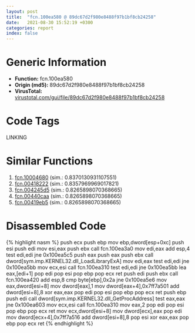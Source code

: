 ```yaml
---
layout: post
title:  "fcn.100ea580 @ 89dc67d2f980e8488f97b1bf8cb24258"
date:   2021-08-30 15:52:19 +0300
categories: report
index: false
---
```


# Generic Information
- **Function:** fcn.100ea580
- **Origin (md5):** 89dc67d2f980e8488f97b1bf8cb24258
- **VirusTotal:** [virustotal.com/gui/file/89dc67d2f980e8488f97b1bf8cb24258][virustotal_ref]

# Code Tags
<span class="tag" id="LINKING">LINKING</span>


# Similar Functions

1. [fcn.10004680][similar_1_ref] (sim.: 0.8370130931107551)
2. [fcn.00418222][similar_2_ref] (sim.: 0.8357969969017821)
3. [fcn.004245d5][similar_3_ref] (sim.: 0.8265898070368665)
4. [fcn.00440caa][similar_4_ref] (sim.: 0.8265898070368665)
5. [fcn.00419eb5][similar_5_ref] (sim.: 0.8265898070368665)


# Disassembled Code

{% highlight nasm %}
push ecx
push ebp
mov ebp,dword[esp+0xc]
push esi
push edi
mov esi,eax
push ebx
call fcn.100ea3a0
mov edi,eax
add esp,4
test edi,edi
jne 0x100ea5c5
push eax
push eax
push ebx
call dword[sym.imp.KERNEL32.dll_LoadLibraryExA]
mov edi,eax
test edi,edi
jne 0x100ea5bb
mov ecx,esi
call fcn.100ea310
test edi,edi
jne 0x100ea5bb
lea eax,[edi+1]
pop edi
pop esi
pop ebp
pop ecx
ret
push edi
push ebx
call fcn.100ea420
add esp,8
cmp byte[ebp],0x2a
jne 0x100ea5e6
mov eax,dword[esi+8]
mov dword[eax],1
mov dword[eax+4],0x7ff7a501
add dword[esi+8],8
xor eax,eax
pop edi
pop esi
pop ebp
pop ecx
ret
push ebp
push edi
call dword[sym.imp.KERNEL32.dll_GetProcAddress]
test eax,eax
jne 0x100ea603
mov ecx,esi
call fcn.100ea310
mov eax,2
pop edi
pop esi
pop ebp
pop ecx
ret
mov ecx,dword[esi+8]
mov dword[ecx],eax
pop edi
mov dword[ecx+4],0x7ff7a516
add dword[esi+8],8
pop esi
xor eax,eax
pop ebp
pop ecx
ret
{% endhighlight %}


[similar_1_ref]: /report/fcn.10004680@4c3818fdf32d89a09257dbc9d3e142ea
[similar_2_ref]: /report/fcn.00418222@ba5ec83721de3ca10b3c9583f3b2c6a1
[similar_3_ref]: /report/fcn.004245d5@0aa2d73a5300dff2412388945614b507
[similar_4_ref]: /report/fcn.00440caa@44e1ffcf4e71f4505c09d520fd75f1e4
[similar_5_ref]: /report/fcn.00419eb5@6c5b0418e4a4c57d99cda47d2717045d
[virustotal_ref]: https://www.virustotal.com/gui/file/89dc67d2f980e8488f97b1bf8cb24258